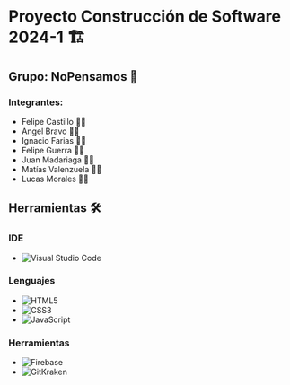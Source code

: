 # Proyecto Construcción de Software 2024-1 🏗️

## Grupo: NoPensamos 🧠

### Integrantes:  
- Felipe Castillo 🧑‍💻
- Angel Bravo 🧑‍💻
- Ignacio Farias 🧑‍💻
- Felipe Guerra 🧑‍💻
- Juan Madariaga 🧑‍💻
- Matías Valenzuela 🧑‍💻
- Lucas Morales 🧑‍💻

## Herramientas 🛠️

### IDE 
- ![Visual Studio Code](https://img.shields.io/static/v1?style=for-the-badge&message=Visual+Studio+Code&color=007ACC&logo=Visual+Studio+Code&logoColor=FFFFFF&label=)

### Lenguajes 
- ![HTML5](https://img.shields.io/static/v1?style=for-the-badge&message=HTML5&color=E34F26&logo=HTML5&logoColor=FFFFFF&label=)
- ![CSS3](https://img.shields.io/static/v1?style=for-the-badge&message=CSS3&color=1572B6&logo=CSS3&logoColor=FFFFFF&label=) 
- ![JavaScript](https://img.shields.io/static/v1?style=for-the-badge&message=JavaScript&color=222222&logo=JavaScript&logoColor=F7DF1E&label=)

### Herramientas
- ![Firebase](https://img.shields.io/static/v1?style=for-the-badge&message=Firebase&color=222222&logo=Firebase&logoColor=FFCA28&label=)
- ![GitKraken](https://img.shields.io/static/v1?style=for-the-badge&message=GitKraken&color=179287&logo=GitKraken&logoColor=FFFFFF&label=)

